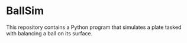 # BallSim
This repository contains a Python program that simulates a plate tasked with balancing a ball on its surface. 
